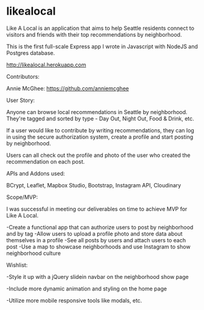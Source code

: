 # likealocal

Like A Local is an application that aims to help Seattle residents connect to visitors and friends with their top recommendations by neighborhood.

This is the first full-scale Express app I wrote in Javascript with NodeJS and Postgres database. 

http://likealocal.herokuapp.com

Contributors:

Annie McGhee: https://github.com/anniemcghee 

User Story:

Anyone can browse local recommendations in Seattle by neighborhood. They're tagged and sorted by type - Day Out, Night Out, Food & Drink, etc.

If a user would like to contribute by writing recommendations, they can log in using the secure authorization system, create a profile and start posting by neighborhood.

Users can all check out the profile and photo of the user who created the recommendation on each post. 

APIs and Addons used:

BCrypt, Leaflet, Mapbox Studio, Bootstrap, Instagram API, Cloudinary

Scope/MVP:

I was successful in meeting our deliverables on time to achieve MVP for Like A Local.

-Create a functional app that can authorize users to post by neighborhood and by tag
-Allow users to upload a profile photo and store data about themselves in a profile
-See all posts by users and attach users to each post
-Use a map to showcase neighborhoods and use Instagram to show neighborhood culture

Wishlist:

-Style it up with a jQuery slidein navbar on the neighborhood show page

-Include more dynamic animation and styling on the home page

-Utilize more mobile responsive tools like modals, etc.
